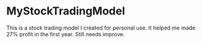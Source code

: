 # MyStockTradingModel

This is a stock trading model I created for personal use. It helped me made 27% profit in the first year. Still needs improve.
